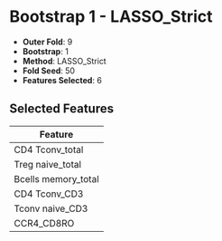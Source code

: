 # Bootstrap 1 - LASSO_Strict

- **Outer Fold**: 9
- **Bootstrap**: 1
- **Method**: LASSO_Strict
- **Fold Seed**: 50
- **Features Selected**: 6

## Selected Features

| Feature |
|---------|
| CD4 Tconv_total |
| Treg naive_total |
| Bcells memory_total |
| CD4 Tconv_CD3 |
| Tconv naive_CD3 |
| CCR4_CD8RO |
